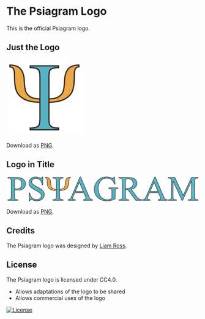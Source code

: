 # The Psiagram Logo

This is the official Psiagram logo.

## Just the Logo

<img src='https://raw.githubusercontent.com/liamross/psiagram/master/logo/logo.png' alt='Psiagram Logo' width='200'>

Download as [PNG](https://raw.githubusercontent.com/liamross/psiagram/master/logo/logo.png).

## Logo in Title

<img src='https://raw.githubusercontent.com/liamross/psiagram/master/logo/logo-title.png' alt='Psiagram Logo in Title' width='600'>

Download as [PNG](https://raw.githubusercontent.com/liamross/psiagram/master/logo/logo-title.png).

## Credits

The Psiagram logo was designed by [Liam Ross](https://github.com/liamross).

## License

The Psiagram logo is licensed under CC4.0.

- Allows adaptations of the logo to be shared
- Allows commercial uses of the logo

[![License](https://i.creativecommons.org/l/by/4.0/88x31.png)](http://creativecommons.org/licenses/by/4.0/)
